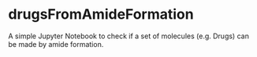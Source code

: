 # drugsFromAmideFormation
A simple Jupyter Notebook to check if a set of molecules (e.g. Drugs) can be made by amide formation.
